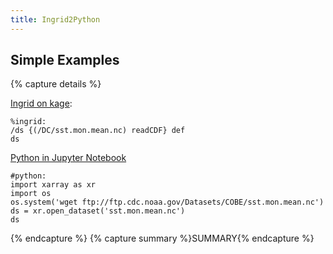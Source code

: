 ```yaml
---
title: Ingrid2Python
---
```


## Simple Examples

{% capture details %}

[Ingrid on kage](http://kage.ldeo.columbia.edu:81/expert):

```
%ingrid:
/ds {(/DC/sst.mon.mean.nc) readCDF} def
ds
```

[Python in Jupyter Notebook]()

```
#python:
import xarray as xr
import os
os.system('wget ftp://ftp.cdc.noaa.gov/Datasets/COBE/sst.mon.mean.nc')
ds = xr.open_dataset('sst.mon.mean.nc')
ds
```

{% endcapture %}
{% capture summary %}<a>SUMMARY</a>{% endcapture %}

